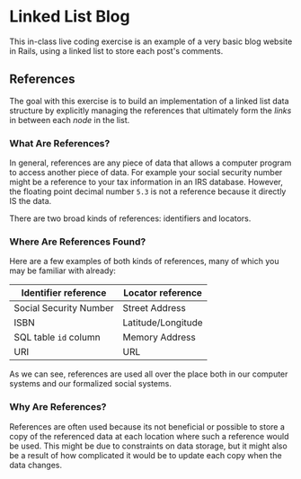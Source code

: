 # Linked List Blog
This in-class live coding exercise is an example of a very basic blog website in Rails, using a linked list to store each post's comments.

## References
The goal with this exercise is to build an implementation of a linked list data structure by explicitly managing the references that ultimately form the _links_ in between each _node_ in the list.

### What Are References?
In general, references are any piece of data that allows a computer program to access another piece of data. For example your social security number might be a reference to your tax information in an IRS database. However, the floating point decimal number `5.3` is not a reference because it directly IS the data.

There are two broad kinds of references: identifiers and locators.

### Where Are References Found?
Here are a few examples of both kinds of references, many of which you may be familiar with already:

| Identifier reference | Locator reference |
| -------------------- | ----------------- |
| Social Security Number | Street Address  |
| ISBN                 | Latitude/Longitude |
| SQL table `id` column | Memory Address   |
| URI                  | URL               |

As we can see, references are used all over the place both in our computer systems and our formalized social systems.


### Why Are References?
References are often used because its not beneficial or possible to store a copy of the referenced data at each location where such a reference would be used. This might be due to constraints on data storage, but it might also be a result of how complicated it would be to update each copy when the data changes.
